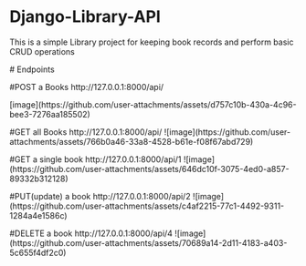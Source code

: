 # Django-Library-API
<p>
  This is a simple Library project for keeping book records and perform basic CRUD operations
</p>
# Endpoints
<p>
  #POST a Books
   http://127.0.0.1:8000/api/
</p>
[image](https://github.com/user-attachments/assets/d757c10b-430a-4c96-bee3-7276aa185502)
<p>
  #GET all Books
  http://127.0.0.1:8000/api/
  ![image](https://github.com/user-attachments/assets/766b0a46-33a8-4528-b61e-f08f67abd729)
</p>
<p>
  #GET a single book
  http://127.0.0.1:8000/api/1
![image](https://github.com/user-attachments/assets/646dc10f-3075-4ed0-a857-89332b312128)
</p>
<p>
  #PUT(update) a book
  http://127.0.0.1:8000/api/2
  ![image](https://github.com/user-attachments/assets/c4af2215-77c1-4492-9311-1284a4e1586c)
</p>
<p>
  #DELETE a book
  http://127.0.0.1:8000/api/4
  ![image](https://github.com/user-attachments/assets/70689a14-2d11-4183-a403-5c655f4df2c0)
</p>
